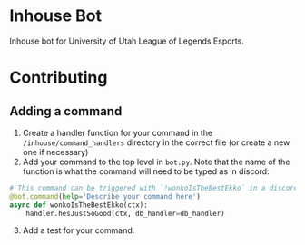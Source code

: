 # Inhouse Bot
Inhouse bot for University of Utah League of Legends Esports.

# Contributing
## Adding a command
1. Create a handler function for your command in the `/inhouse/command_handlers` directory in the correct file (or create a new one if necessary)
2. Add your command to the top level in `bot.py`. Note that the name of the function is what the command will need to be typed as in discord:
```python
# This command can be triggered with `!wonkoIsTheBestEkko` in a discord channel
@bot.command(help='Describe your command here')
async def wonkoIsTheBestEkko(ctx):
    handler.hesJustSoGood(ctx, db_handler=db_handler)
```
3. Add a test for your command.